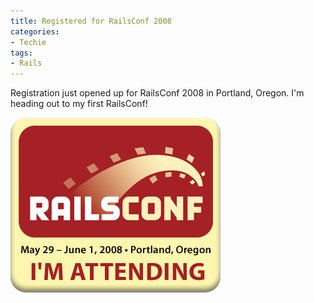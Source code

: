 ```yaml
---
title: Registered for RailsConf 2008
categories:
- Techie
tags:
- Rails
---
```


Registration just opened up for RailsConf 2008 in Portland, Oregon. I'm heading out to my first RailsConf!

[
![RailsConf 2008](/assets/posts/2008/rails2008-banner-336x2801.gif)
](http://conferences.oreilly.com/rails/)
